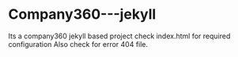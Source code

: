 # Company360---jekyll
Its a company360 jekyll based project
check index.html for required configuration
Also check for error 404 file.
